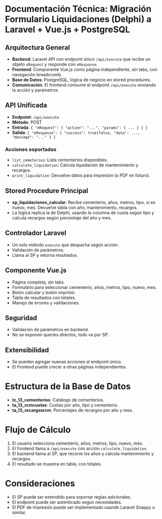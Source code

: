 # Documentación Técnica: Migración Formulario Liquidaciones (Delphi) a Laravel + Vue.js + PostgreSQL

## Arquitectura General
- **Backend**: Laravel API con endpoint único `/api/execute` que recibe un objeto `eRequest` y responde con `eResponse`.
- **Frontend**: Componente Vue.js como página independiente, sin tabs, con navegación breadcrumb.
- **Base de Datos**: PostgreSQL, lógica de negocio en stored procedures.
- **Comunicación**: El frontend consume el endpoint `/api/execute` enviando la acción y parámetros.

## API Unificada
- **Endpoint**: `/api/execute`
- **Método**: POST
- **Entrada**: `{ "eRequest": { "action": "...", "params": { ... } } }`
- **Salida**: `{ "eResponse": { "success": true|false, "data": ..., "message": "..." } }`

### Acciones soportadas
- `list_cemeteries`: Lista cementerios disponibles.
- `calculate_liquidation`: Calcula liquidación de mantenimiento y recargos.
- `print_liquidation`: Devuelve datos para impresión (o PDF en futuro).

## Stored Procedure Principal
- **sp_liquidaciones_calcular**: Recibe cementerio, años, metros, tipo, si es nuevo, mes. Devuelve tabla con año, mantenimiento, recargos.
- La lógica replica la de Delphi, usando la columna de cuota según tipo y calcula recargos según porcentaje del año y mes.

## Controlador Laravel
- Un solo método `execute` que despacha según acción.
- Validación de parámetros.
- Llama al SP y retorna resultados.

## Componente Vue.js
- Página completa, sin tabs.
- Formulario para seleccionar cementerio, años, metros, tipo, nuevo, mes.
- Botón calcular y botón imprimir.
- Tabla de resultados con totales.
- Manejo de errores y validaciones.

## Seguridad
- Validación de parámetros en backend.
- No se exponen queries directos, todo va por SP.

## Extensibilidad
- Se pueden agregar nuevas acciones al endpoint único.
- El frontend puede crecer a otras páginas independientes.

# Estructura de la Base de Datos
- **tc_13_cementerios**: Catálogo de cementerios.
- **ta_13_rcmcuotas**: Cuotas por año, tipo y cementerio.
- **ta_13_recargosrcm**: Porcentajes de recargos por año y mes.

# Flujo de Cálculo
1. El usuario selecciona cementerio, años, metros, tipo, nuevo, mes.
2. El frontend llama a `/api/execute` con acción `calculate_liquidation`.
3. El backend llama al SP, que recorre los años y calcula mantenimiento y recargos.
4. El resultado se muestra en tabla, con totales.

# Consideraciones
- El SP puede ser extendido para soportar reglas adicionales.
- El endpoint puede ser autenticado según necesidades.
- El PDF de impresión puede ser implementado usando Laravel Snappy o similar.
